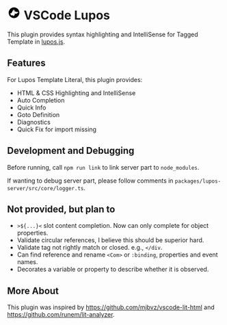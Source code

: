 <h1 align="left">
    <img src="https://github.com/pucelle/lupos-vscode/blob/master/images/logo.png?raw=true" width="32" height="32" alt="Lupos Logo" />
    VSCode Lupos
</h1>

This plugin provides syntax highlighting and IntelliSense for Tagged Template in [lupos.js](https://github.com/pucelle/lupos.js).



## Features

For Lupos Template Literal, this plugin provides:

- HTML & CSS Highlighting and IntelliSense
- Auto Completion
- Quick Info
- Goto Definition
- Diagnostics
- Quick Fix for import missing



## Development and Debugging

Before running, call `npm run link` to link server part to `node_modules`.

If wanting to debug server part, please follow comments in `packages/lupos-server/src/core/logger.ts`.



## Not provided, but plan to

- `>${...}<` slot content completion. Now can only complete for object properties.
- Validate circular references, I believe this should be superior hard.
- Validate tag not rightly match or closed. e.g., `</div`.
- Can find reference and rename `<Com>` or `:binding`, properties and event names.
- Decorates a variable or property to describe whether it is observed.



## More About

This plugin was inspired by <https://github.com/mjbvz/vscode-lit-html> and <https://github.com/runem/lit-analyzer>.
